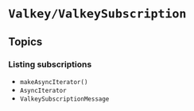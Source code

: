 # ``Valkey/ValkeySubscription``

## Topics

### Listing subscriptions

- ``makeAsyncIterator()``
- ``AsyncIterator``
- ``ValkeySubscriptionMessage``

